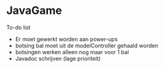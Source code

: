 # JavaGame
To-do list

- Er moet gewerkt worden aan power-ups
- botsing bal moet uit de modelController gehaald worden
- botsingen werken alleen nog maar voor 1 bal
- Javadoc schrijven (lage prioriteit)
